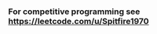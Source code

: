 ### For competitive programming see https://leetcode.com/u/Spitfire1970

<!--
**Spitfire1970/Spitfire1970** is a ✨ _special_ ✨ repository because its `README.md` (this file) appears on your GitHub profile.
-->

<!--- 🗿 what i've done in the past: fullstack projects (some integrated with LLMs)! to make cool stuff and learn along the way
- 🦾 my current tech stack: pytorch + hugging face + MERN
- 🌱 i’m currently working on my final year project related to deep learning for chess, mostly in pytorch
- 🎃 checkout my personal website at https://kaddu.lol or https://nakul.one-->

